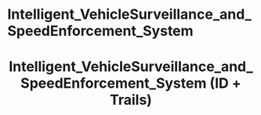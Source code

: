 # Intelligent_VehicleSurveillance_and_SpeedEnforcement_System
<H1 align="center" color="Blue">
Intelligent_VehicleSurveillance_and_SpeedEnforcement_System (ID + Trails) </H1>